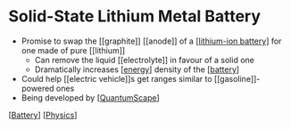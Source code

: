 # Solid-State Lithium Metal Battery

- Promise to swap the [[graphite]] [[anode]] of a [[lithium-ion battery]] for one made of pure [[lithium]]
  - Can remove the liquid [[electrolyte]] in favour of a solid one
  - Dramatically increases [[energy]] density of the [[battery]]
- Could help [[electric vehicle]]s get ranges similar to [[gasoline]]-powered ones
- Being developed by [[QuantumScape]]

[[Battery]] [[Physics]]

[//begin]: # "Autogenerated link references for markdown compatibility"
[lithium-ion battery]: lithium-ion-battery "Lithium-Ion Battery"
[energy]: energy "Energy"
[Battery]: battery "Battery"
[QuantumScape]: quantumscape "QuantumScape"
[Physics]: physics "Physics"
[//end]: # "Autogenerated link references"